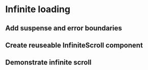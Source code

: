 # Infinite loading

## Add suspense and error boundaries

## Create reuseable InfiniteScroll component

## Demonstrate infinite scroll
